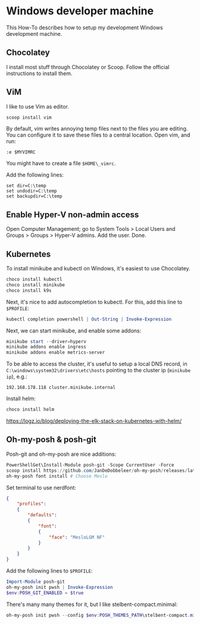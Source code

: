 # Windows developer machine 

This How-To describes how to setup my development Windows development machine. 

## Chocolatey 

I install most stuff through Chocolatey or Scoop. Follow the official instructions to install them. 

## ViM 

I like to use Vim as editor.

```powershell 
scoop install vim 
```

By default, vim writes annoying temp files next to the files you are editing. You can configure it to save these files to a central location. Open vim, and run: 

```vim 
:e $MYVIMRC
```

You might have to create a file `$HOME\_vimrc`.


Add the following lines: 

```vimrc
set dir=C:\temp
set undodir=C:\temp
set backupdir=C:\temp
```

## Enable Hyper-V non-admin access

Open Computer Management; go to System Tools > Local Users and Groups > Groups > Hyper-V admins. Add the user. Done. 

## Kubernetes

To install minikube and kubectl on Windows, it's easiest to use Chocolatey. 

```powershell 
choco install kubectl 
choco install minikube
choco install k9s
```

Next, it's nice to add autocompletion to kubectl. For this, add this line to `$PROFILE`: 

```powershell
kubectl completion powershell | Out-String | Invoke-Expression
```

Next, we can start minikube, and enable some addons: 

```powershell 
minikube start --driver=hyperv 
minikube addons enable ingress
minikube addons enable metrics-server
```

To be able to access the cluster, it's useful to setup a local DNS record, in `C:\windows\system32\drivers\etc\hosts` pointing to the cluster ip (`minikube ip`), e.g.: 

```
192.168.178.118 cluster.minikube.internal
```

Install helm: 

```powershell 
choco install helm
``` 

https://logz.io/blog/deploying-the-elk-stack-on-kubernetes-with-helm/

## Oh-my-posh & posh-git

Posh-git and oh-my-posh are nice additions: 

```powershell 
PowerShellGet\Install-Module posh-git -Scope CurrentUser -Force
scoop install https://github.com/JanDeDobbeleer/oh-my-posh/releases/latest/download/oh-my-posh.json
oh-my-posh font install # Choose Meslo
```

Set terminal to use nerdfont: 

```json 
{
    "profiles":
    {
        "defaults":
        {
            "font":
            {
                "face": "MesloLGM NF"
            }
        }
    }
}
```

Add the following lines to `$PROFILE`: 

```powershell
Import-Module posh-git
oh-my-posh init pwsh | Invoke-Expression
$env:POSH_GIT_ENABLED = $true
```

There's many many themes for it, but I like stelbent-compact.minimal: 

```powershell 
oh-my-posh init pwsh --config $env:POSH_THEMES_PATH\stelbent-compact.minimal.omp.json | Invoke-Expression
```

